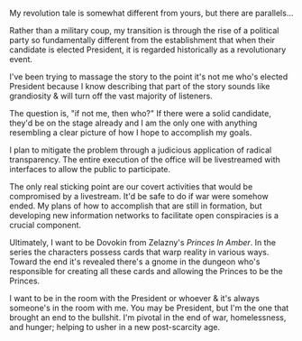 My revolution tale is somewhat different from yours, but there are parallels…

Rather than a military coup, my transition is through the rise of a political party so fundamentally different from the establishment that when their candidate is elected President, it is regarded historically as a revolutionary event.

I've been trying to massage the story to the point it's not me who's elected President because I know describing that part of the story sounds like grandiosity & will turn off the vast majority of listeners.

The question is, "if not me, then who?" If there were a solid candidate, they'd be on the stage already and I am the only one with anything resembling a clear picture of how I hope to accomplish my goals.

I plan to mitigate the problem through a judicious application of radical transparency. The entire execution of the office will be livestreamed with interfaces to allow the public to participate.

The only real sticking point are our covert activities that would be compromised by a livestream. It'd be safe to do if war were somehow ended. My plans of how to accomplish that are still in formation, but developing new information networks to facilitate open conspiracies is a crucial component.

Ultimately, I want to be Dovokin from Zelazny's _Princes In Amber_. In the series the characters possess cards that warp reality in various ways. Toward the end it's revealed there's a gnome in the dungeon who's responsible for creating all these cards and allowing the Princes to be the Princes.

I want to be in the room with the President or whoever & it's always someone's in the room with me. You may be President, but I'm the one that brought an end to the bullshit. I'm pivotal in the end of war, homelessness, and hunger; helping to usher in a new post-scarcity age.
